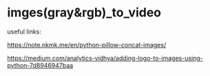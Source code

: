 # imges(gray&rgb)_to_video


useful links: 

https://note.nkmk.me/en/python-pillow-concat-images/

https://medium.com/analytics-vidhya/adding-logo-to-images-using-python-7d8946947baa
